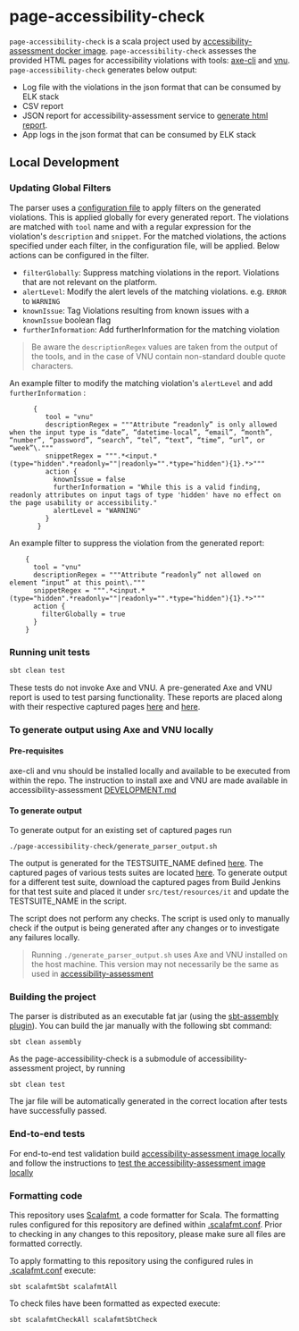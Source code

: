 # page-accessibility-check
`page-accessibility-check` is a scala project used by
 [accessibility-assessment docker image](https://github.com/hmrc/accessibility-assessment).
  `page-accessibility-check` assesses the provided HTML pages for accessibility violations with tools:
  [axe-cli](https://www.npmjs.com/package/@axe-core/cli) and [vnu](https://www.npmjs.com/package/vnu-jar). 
  `page-accessibility-check` generates below output:
   - Log file with the violations in the json format that can be consumed by ELK stack
   - CSV report
   - JSON report for accessibility-assessment service to [generate html report](https://github.com/hmrc/accessibility-assessment/blob/ff8d665ae2a9b6ac9fbe776adbc19766864e4318/app/services/htmlReport.js#L10).
   - App logs in the json format that can be consumed by ELK stack  
   
## Local Development

### Updating Global Filters
The parser uses a [configuration file](src/main/resources/application.conf) to apply filters on the generated
violations. This is applied globally for every generated report. The violations are matched with `tool` name and
with a regular expression for the violation's `description` and `snippet`. For the matched violations, the actions specified under each filter, in the
configuration file, will be applied. Below actions can be configured in the filter.

- `filterGlobally`: Suppress matching violations in the report. Violations that are not relevant on the platform.
- `alertLevel`: Modify the alert levels of the matching violations. e.g. `ERROR` to `WARNING`
- `knownIssue`: Tag Violations resulting from known issues with a `knownIssue` boolean flag
- `furtherInformation`: Add furtherInformation for the matching violation

>Be aware the `descriptionRegex` values are taken from the output of the tools, and in the case of VNU
contain non-standard double quote characters.

An example filter to modify the matching violation's `alertLevel` and  add `furtherInformation` :

 ```
       {
          tool = "vnu"
          descriptionRegex = """Attribute “readonly” is only allowed when the input type is “date”, “datetime-local”, “email”, “month”, “number”, “password”, “search”, “tel”, “text”, “time”, “url”, or “week”\."""
          snippetRegex = """.*<input.*(type="hidden".*readonly=""|readonly="".*type="hidden"){1}.*>"""
          action {
            knownIssue = false
            furtherInformation = "While this is a valid finding, readonly attributes on input tags of type 'hidden' have no effect on the page usability or accessibility."
            alertLevel = "WARNING"
          }
        }
```

An example filter to suppress the violation from the generated report:
```
    {
      tool = "vnu"
      descriptionRegex = """Attribute “readonly” not allowed on element “input” at this point\."""
      snippetRegex = """.*<input.*(type="hidden".*readonly=""|readonly="".*type="hidden"){1}.*>"""
      action {
        filterGlobally = true
      }
    }
```

### Running unit tests
```sbt
sbt clean test
```
These tests do not invoke Axe and VNU. A pre-generated Axe and VNU report is used to test parsing functionality. 
These reports are placed along with their respective captured pages [here](/src/test/resources/movements-a11y-test-build-6) and 
[here](/src/test/resources/tamc-accessibility-tests-build-7).
 
### To generate output using Axe and VNU locally
 
#### Pre-requisites
axe-cli and vnu should be installed locally and available to be executed from within the repo. 
The instruction to install axe and VNU are made available in accessibility-assessment
[DEVELOPMENT.md](https://github.com/hmrc/accessibility-assessment/blob/main/DEVELOPMENT.md#pre-requisites)

#### To generate output
To generate output for an existing set of captured pages run
```shell script
./page-accessibility-check/generate_parser_output.sh
```
The output is generated for the TESTSUITE_NAME defined [here](generate_parser_output.sh). The captured pages of various
tests suites are located [here](src/test/resources/it). To generate output for a different test suite, download the captured
pages from Build Jenkins for that test suite and placed it under `src/test/resources/it` and update the TESTSUITE_NAME in the script. 

The script does not perform any checks. The script is used only to manually check if the output is being generated after any changes 
or to investigate any failures locally.

>Running `./generate_parser_output.sh` uses Axe and VNU installed on the host machine. This version may not necessarily
be the same as used in [accessibility-assessment](https://github.com/hmrc/accessibility-assessment)

### Building the project
The parser is distributed as an executable fat jar (using the [sbt-assembly plugin](https://github.com/sbt/sbt-assembly)).  You can build the jar manually with the following sbt command:

`sbt clean assembly`

As the page-accessibility-check is a submodule of accessibility-assessment project,
by running 

`sbt clean test`

The jar file will be automatically generated in the correct location after tests have successfully passed.

### End-to-end tests
For end-to-end test validation build 
[accessibility-assessment image locally](https://github.com/hmrc/accessibility-assessment/blob/main/DEVELOPMENT.md#building-and-running-the-image-locally-during-development)
and follow the instructions to [test the accessibility-assessment image locally](https://github.com/hmrc/accessibility-assessment/blob/main/DEVELOPMENT.md#acceptance-tests) 

### Formatting code
This repository uses [Scalafmt](https://scalameta.org/scalafmt/), a code formatter for Scala. The formatting rules configured for this repository are defined within [.scalafmt.conf](.scalafmt.conf). Prior to checking in any changes to this repository, please make sure all files are formatted correctly.

To apply formatting to this repository using the configured rules in [.scalafmt.conf](.scalafmt.conf) execute:

```
sbt scalafmtSbt scalafmtAll
```

To check files have been formatted as expected execute:

```
sbt scalafmtCheckAll scalafmtSbtCheck
```
